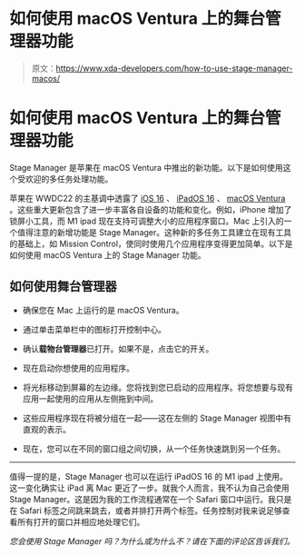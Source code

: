 # 如何使用 macOS Ventura 上的舞台管理器功能

> 原文：<https://www.xda-developers.com/how-to-use-stage-manager-macos/>

# 如何使用 macOS Ventura 上的舞台管理器功能

Stage Manager 是苹果在 macOS Ventura 中推出的新功能。以下是如何使用这个受欢迎的多任务处理功能。

苹果在 WWDC22 的主基调中透露了 [iOS 16](https://www.xda-developers.com/ios-16/) 、 [iPadOS 16](https://www.xda-developers.com/ipados-16/) 、 [macOS Ventura](https://www.xda-developers.com/macos-ventura/) 。这些重大更新包含了进一步丰富各自设备的功能和变化。例如，iPhone 增加了锁屏小工具，而 M1 ipad 现在支持可调整大小的应用程序窗口。Mac 上引入的一个值得注意的新增功能是 Stage Manager。这种新的多任务工具建立在现有工具的基础上，如 Mission Control，使同时使用几个应用程序变得更加简单。以下是如何使用 macOS Ventura 上的 Stage Manager 功能。

## 如何使用舞台管理器

*   确保您在 Mac 上运行的是 macOS Ventura。
*   通过单击菜单栏中的图标打开控制中心。

*   确认**载物台管理器**已打开。如果不是，点击它的开关。
*   现在启动你想使用的应用程序。

*   将光标移动到屏幕的左边缘。您将找到您已启动的应用程序。将您想要与现有应用一起使用的应用从左侧拖到中间。

*   这些应用程序现在将被分组在一起——这在左侧的 Stage Manager 视图中有直观的表示。

*   现在，您可以在不同的窗口组之间切换，从一个任务快速跳到另一个任务。

* * *

值得一提的是，Stage Manager 也可以在运行 iPadOS 16 的 M1 ipad 上使用。这一变化确实让 iPad 离 Mac 更近了一步。就我个人而言，我不认为自己会使用 Stage Manager。这是因为我的工作流程通常在一个 Safari 窗口中运行。我只是在 Safari 标签之间跳来跳去，或者并排打开两个标签。任务控制对我来说足够查看所有打开的窗口并相应地处理它们。

*您会使用 Stage Manager 吗？为什么或为什么不？请在下面的评论区告诉我们。*